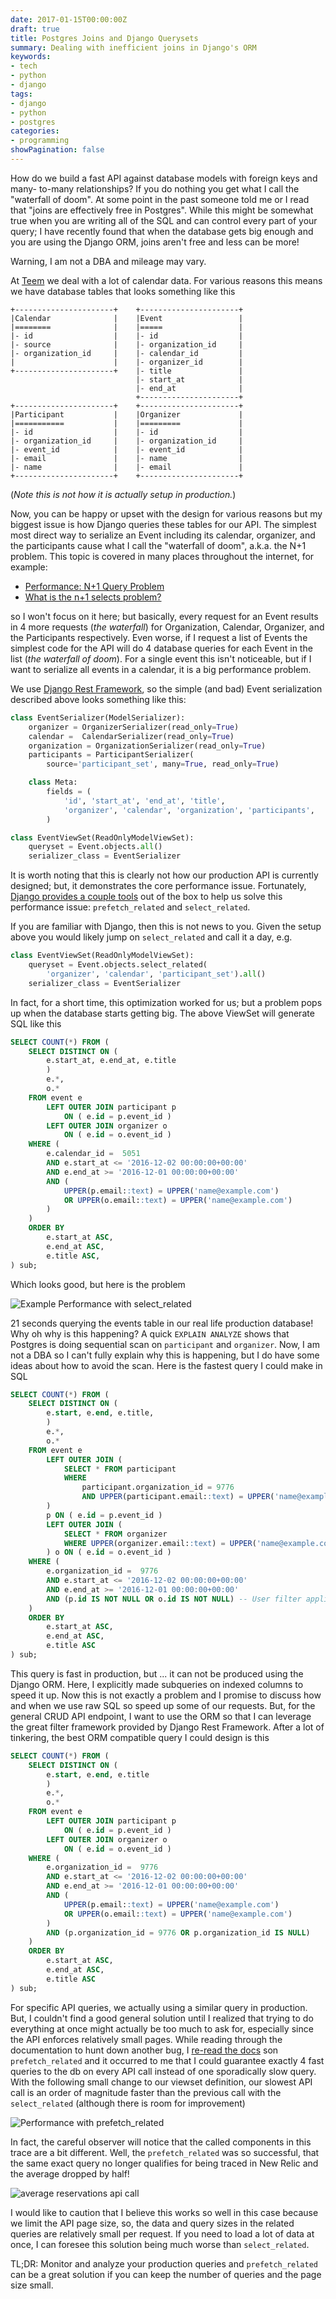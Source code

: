 ```yaml
---
date: 2017-01-15T00:00:00Z
draft: true
title: Postgres Joins and Django Querysets
summary: Dealing with inefficient joins in Django's ORM
keywords:
- tech
- python
- django
tags:
- django
- python
- postgres
categories:
- programming
showPagination: false
---
```


How do we build a fast API against database models with foreign keys and many-
to-many relationships?  If you do nothing you get what I call the "waterfall of
doom". At some point in the past someone told me or I read that "joins are
effectively free in Postgres".  While this might be somewhat true when you are
writing all of the SQL and can control every part of your query; I have recently
found that when the database gets big enough and you are using the Django ORM,
joins aren't free and less can be more!

Warning, I am not a DBA and mileage may vary.

<!-- more /-->

At [Teem](https://teem.com) we deal with a lot of calendar data.  For various
reasons this means we have database tables that looks something like this

```
+----------------------+    +----------------------+
|Calendar              |    |Event                 |
|========              |    |=====                 |
|- id                  |    |- id                  |
|- source              |    |- organization_id     |
|- organization_id     |    |- calendar_id         |
|                      |    |- organizer_id        |
+----------------------+    |- title               |
                            |- start_at            |
                            |- end_at              |
                            +----------------------+
+----------------------+    +----------------------+
|Participant           |    |Organizer             |
|===========           |    |=========             |
|- id                  |    |- id                  |
|- organization_id     |    |- organization_id     |
|- event_id            |    |- event_id            |
|- email               |    |- name                |
|- name                |    |- email               |
+----------------------+    +----------------------+
```
(_Note this is not how it is actually setup in production._)

Now, you can be happy or upset with the design for various reasons
but my biggest issue is how Django queries these tables for our API.  The
simplest most direct way to serialize an Event including its calendar,
organizer, and the participants cause what I call the "waterfall of doom",
a.k.a. the N+1 problem. This topic is covered in many places throughout the
internet, for example:

* [Performance: N+1 Query Problem](https://secure.phabricator.com/book/phabcontrib/article/n_plus_one/)
* [What is the n+1 selects problem?](http://stackoverflow.com/questions/97197/what-is-the-n1-selects-problem)

so I won't focus on it here; but basically, every request for an Event results
in 4 more requests (_the waterfall_) for Organization, Calendar, Organizer, and
the Participants respectively.  Even worse, if I request a list of Events the
simplest code for the API will do 4 database queries for each Event in the list
(_the waterfall of doom_). For a single event this isn't noticeable, but if I
want to serialize all events in a calendar, it is a big performance problem.

We use [Django Rest Framework](http://www.django-rest-framework.org/), so the
simple (and bad) Event serialization described above looks something like this:

```python
class EventSerializer(ModelSerializer):
    organizer = OrganizerSerializer(read_only=True)
    calendar =  CalendarSerializer(read_only=True)
    organization = OrganizationSerializer(read_only=True)
    participants = ParticipantSerializer(
        source='participant_set', many=True, read_only=True)

    class Meta:
        fields = (
            'id', 'start_at', 'end_at', 'title',
            'organizer', 'calendar', 'organization', 'participants',
        )

class EventViewSet(ReadOnlyModelViewSet):
    queryset = Event.objects.all()
    serializer_class = EventSerializer
```
It is worth noting that this is clearly not how our production API is currently
designed; but, it demonstrates the core performance issue. Fortunately,
[Django provides a couple tools](https://docs.djangoproject.com/en/1.10/topics/db/optimization/#retrieve-everything-at-once-if-you-know-you-will-need-it)
out of the box to help us solve this performance issue: `prefetch_related`
and  `select_related`.

If you are familiar with Django, then this is not news to you.  Given the setup
above you would likely jump on `select_related` and call it a day, e.g.

```python
class EventViewSet(ReadOnlyModelViewSet):
    queryset = Event.objects.select_related(
        'organizer', 'calendar', 'participant_set').all()
    serializer_class = EventSerializer
```

In fact, for a short time, this optimization worked for us; but a problem pops
up when the database starts getting big.  The above ViewSet will generate SQL
like this

```sql
SELECT COUNT(*) FROM (
    SELECT DISTINCT ON (
        e.start_at, e.end_at, e.title
        )
        e.*,
        o.*
    FROM event e
        LEFT OUTER JOIN participant p
            ON ( e.id = p.event_id )
        LEFT OUTER JOIN organizer o
            ON ( e.id = o.event_id )
    WHERE (
        e.calendar_id =  5051
        AND e.start_at <= '2016-12-02 00:00:00+00:00'
        AND e.end_at >= '2016-12-01 00:00:00+00:00'
        AND (
            UPPER(p.email::text) = UPPER('name@example.com')
            OR UPPER(o.email::text) = UPPER('name@example.com')
        )
    )
    ORDER BY
        e.start_at ASC,
        e.end_at ASC,
        e.title ASC,
) sub;
```

Which looks good, but here is the problem

![Example Performance with select_related](https://lh3.googleusercontent.com/42eujc1S4_syWt2a64akZ28YxvBPofo2vHeJLWE_OwwSyruc_xLZvoe2RPIsRHHM_hTqHgjT6tH1-v9U76juQ2Ik7qInTADCbMpqFJC-hIswhJt8u36Y4dXdla9ffOy1GkI2OFxO_OXsSlDpjJJEUJs3cew54TEiLOT7zupFmzyA2LVGf8aYExjzKpYIQLdctzPPk59ecdNlhtscFZNl6Q47vHKyyq04CYOaHHop-KrOJMVAsorJbb8EYeVnrcanmM6Iowy5hkfRa2NuUMEvzOnd3hoZPxSVxNRTZukULPTsgCmTw5-cbUQi_9T3zrIRpypqEzjH1WaCaBeTtzBJlncNEC6MYM1GFP7e68qBMZpuAIzO-i4i43dTY5n3IfpY--ESYXtOp6xhKEWvOIDUtYGxXNow7HOWuluiOC0rWffxdDUWgDgv_CAAmVBCIWMvUXPOinz2N18V28-SeMsLG7Lsi6CiMu4ZfJGA44m6vY1CAi_3pQTXdB7xr1YU05Bzu4qyJiV0hRThIrC3GIj4nPo0wxI1PYneHY-AnAXmxVpMerQkKdtYpglv3DuJQraoxJg9Iu_nxoQO73fi6C7ZXisrVj-wCZE6_HsRYlsm5Yp_kH365gsX=w1440-h476-no)

21 seconds querying the events table in our real life production database! Why
oh why is this happening?  A quick `EXPLAIN ANALYZE` shows that Postgres is
doing sequential scan on `participant` and `organizer`.  Now, I am not a DBA so
I can't fully explain why this is happening, but I do have some ideas about how
to avoid the scan.  Here is the fastest query I could make in SQL

```sql
SELECT COUNT(*) FROM (
    SELECT DISTINCT ON (
        e.start, e.end, e.title,
        )
        e.*,
        o.*
    FROM event e
        LEFT OUTER JOIN (
            SELECT * FROM participant
            WHERE
                participant.organization_id = 9776
                AND UPPER(participant.email::text) = UPPER('name@example.com')
        )
        p ON ( e.id = p.event_id )
        LEFT OUTER JOIN (
            SELECT * FROM organizer
            WHERE UPPER(organizer.email::text) = UPPER('name@example.com')
        ) o ON ( e.id = o.event_id )
    WHERE (
        e.organization_id =  9776
        AND e.start_at <= '2016-12-02 00:00:00+00:00'
        AND e.end_at >= '2016-12-01 00:00:00+00:00'
        AND (p.id IS NOT NULL OR o.id IS NOT NULL) -- User filter applied in subselect joins
    )
    ORDER BY
        e.start_at ASC,
        e.end_at ASC,
        e.title ASC
) sub;
```


This query is fast in production, but ... it can not be produced using the
Django ORM. Here, I explicitly made subqueries on indexed columns to speed it
up. Now this is not exactly a problem and I promise to discuss how and when we
use raw SQL so speed up some of our requests. But, for the general CRUD API
endpoint, I want to use the ORM so that I can leverage the great filter
framework provided by Django Rest Framework. After a lot of tinkering, the best
ORM compatible query I could design is this

```sql
SELECT COUNT(*) FROM (
    SELECT DISTINCT ON (
        e.start, e.end, e.title
        )
        e.*,
        o.*
    FROM event e
        LEFT OUTER JOIN participant p
            ON ( e.id = p.event_id )
        LEFT OUTER JOIN organizer o
            ON ( e.id = o.event_id )
    WHERE (
        e.organization_id =  9776
        AND e.start_at <= '2016-12-02 00:00:00+00:00'
        AND e.end_at >= '2016-12-01 00:00:00+00:00'
        AND (
            UPPER(p.email::text) = UPPER('name@example.com')
            OR UPPER(o.email::text) = UPPER('name@example.com')
        )
        AND (p.organization_id = 9776 OR p.organization_id IS NULL)
    )
    ORDER BY
        e.start_at ASC,
        e.end_at ASC,
        e.title ASC
) sub;
```

For specific API queries, we actually using a similar query in production. But,
I couldn't find a good general solution until I realized that trying to do
everything at once might actually be too much to ask for, especially since the
API enforces relatively small pages. While reading through the documentation to
hunt down another bug, I [re-read the docs](https://docs.djangoproject.com/en/1.10/ref/models/querysets/#prefetch-related)
son `prefetch_related` and it occurred to me that I could guarantee
exactly 4 fast queries to the db on every API call instead of one sporadically
slow query.  With the following small change to our viewset definition, our
slowest API call is an order of magnitude faster than the previous call with the
`select_related` (although there is room for improvement)

![Performance with prefetch_related](https://lh3.googleusercontent.com/pUhp4eFa0T-hdtkHBUiowhLMhz9VTbWjt7L7iorDjvGpvybFl32Y-hK70ndpgmiCm33cHhsKqFSaj99IERwt28YHe-Ndb9jutVHWHCoVq0hjiCnws7HhgqGh5z1v40yZbihCgxDTf8Wf-dAXwyAYQ0RttclPPNIE4sLMUioLnkosHWYJ_if9VVjJ6xOPZACDGC70MijYqOG2TfYyKNBGmExl6mFf-F2v-vkNsXHFQzs9Wm12yM0TJ7Hrx7LOrHIOcVjb3OxBveoedc_qXoG89rTb3h9xvRRDigG0bEFcEYVRi3WjNsXt3gpuXb05tOepcgpLAHG8Nfpjx0cW0axwInwVPdrxLcfEbH6SnnnFNpTQQIX3UtEDV3z0AKvpFQwfvz8lfdc2Jr3FCXJqG0AtxXV1PwbWMZ4wudtcgLogUYkxXsfzTTRlDO5p8bPZZQSdfCDCrJdp_3lj1FUK7aNZsTVN-7-lVKdCQbYXEOit01zA_Jrv3fWM5znx1OPe_kMNWQqnpOk6uRT97zAi2Boopu4fnyoLn-wDfuiw10wpfaQEFIC910tSOeD1RBn9AF5lOlbop_vYrTU5Z5VBN3izI-ug8ucJKk6YgIb9bv2epzGTDUaehdIheMYEWtoAnmcSFE3XEFR--hy1m_w-1TZAIS4ex_A0O-cQ5DgaFzKTfg=w2286-h620-no)

In fact, the careful observer will notice that the called components in this
trace are a bit different.  Well, the `prefetch_related` was so successful,
that the same exact query no longer qualifies for being traced in New Relic and
the average dropped by half!

![average reservations api call](https://lh3.googleusercontent.com/IGNUFurt9JEPG5c_zHAO8RkML0joObxq66RPZ7ga3xrXYGpnKiNjUPMDAsGCGuEZ4nyMJz7crE5a5UuBQuMFSTl6biLTsahB6MPbbCLehVaBGhaJTQvrwvWao0049ksDScEb6l5KgqPr8kXZ75L1k3V1B2QGpzUTeV0jN3d2SWGtuHFrW6K2wNdnjGifnBP5bXcB_3MoAvj3ZAXmvmI08_o_n_UjSN0fSMAupq2tR013pB4HGYr1HXIN9-UZRc9oqjMqtu2rslGQi0FTxrOHY5xfn6lX-0Hzy8d0qKSkhrkW8GYkk0rZwRcoQonrivtCOMeXkFB2d5l45FZlW0oM2Yo0W9Zc_jFKeRnLSyX0cdbutBCoR1Q4KFxRKz0dFrPJFCvUA4gngJ_IYdkriL6uAIq1p3lHPze_1XI2reHp2qM689-ggmppmwrlyT6QVVMy5jA6xKG7hklVkmtgsm-aj8nw5tD3OkCbJLRlAJJabIxusEKHTTI5rDtXKaqkBAidWmAF1PMuEuj2wcNQvLCN93Y2Sy_zL-aY4JDpRFbmbYh2PfJarmHhibCUF3pWK79kI_uqLwmPb1a6g1UkuFQb1zA2FmXaoKD_T8wUBOUWfQ6NhKg6gCV_SYngrtMcvI3-nDmcvIALEn7xOaM32TGOAPx5igkG7QDkM2-dKHKjNA=w1260-h298-no)

I would like to caution that I believe this works so well in this case because we
limit the API page size, so, the data and query sizes in the related queries are
relatively small per request. If you need to load a lot of data at once, I can
foresee this solution being much worse than `select_related`.

TL;DR: Monitor and analyze your production queries and `prefetch_related` can
be a great solution if you can keep the number of queries and the page size
small.